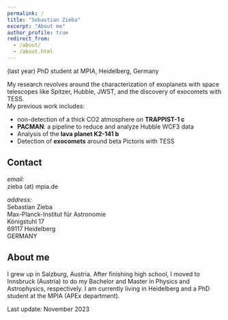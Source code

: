```yaml
---
permalink: /
title: "Sebastian Zieba"
excerpt: "About me"
author_profile: true
redirect_from: 
  - /about/
  - /about.html
---
```


(last year) PhD student at MPIA, Heidelberg, Germany

My research revolves around the characterization of exoplanets with space telescopes like Spitzer, Hubble, JWST, and the discovery of exocomets with TESS.  
My previous work includes:  
- non-detection of a thick CO2 atmosphere on **TRAPPIST-1 c**  
- **PACMAN**: a pipeline to reduce and analyze Hubble WCF3 data  
- Analysis of the **lava planet K2-141 b**  
- Detection of **exocomets** around beta Pictoris with TESS  


Contact
-------

*email:*  
zieba (at) mpia.de

*address:*  
Sebastian Zieba  
Max-Planck-Institut für Astronomie  
Königstuhl 17  
69117 Heidelberg  
GERMANY  

About me
--------

I grew up in Salzburg, Austria. After finishing high school, I moved to Innsbruck (Austria) to do my Bachelor and Master in Physics and Astrophysics, respectively. I am currently living in Heidelberg and a PhD student at the MPIA (APEx department).

Last update: November 2023
